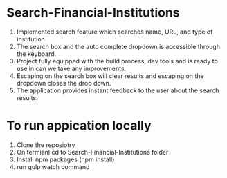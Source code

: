 # Search-Financial-Institutions
1. Implemented search feature which searches name, URL, and type of institution
2. The search box and the auto complete dropdown is accessible through the keyboard.
3. Project fully equipped with the build process, dev tools and is ready to use in can we take any improvements.
4. Escaping on the search box will clear results and escaping on the dropdown closes the drop down.
5. The application provides instant feedback to the user about the search results.


# To run appication locally
1. Clone the reposiotry
2. On termianl cd to Search-Financial-Institutions folder
3. Install npm packages (npm install)
4. run gulp watch command
